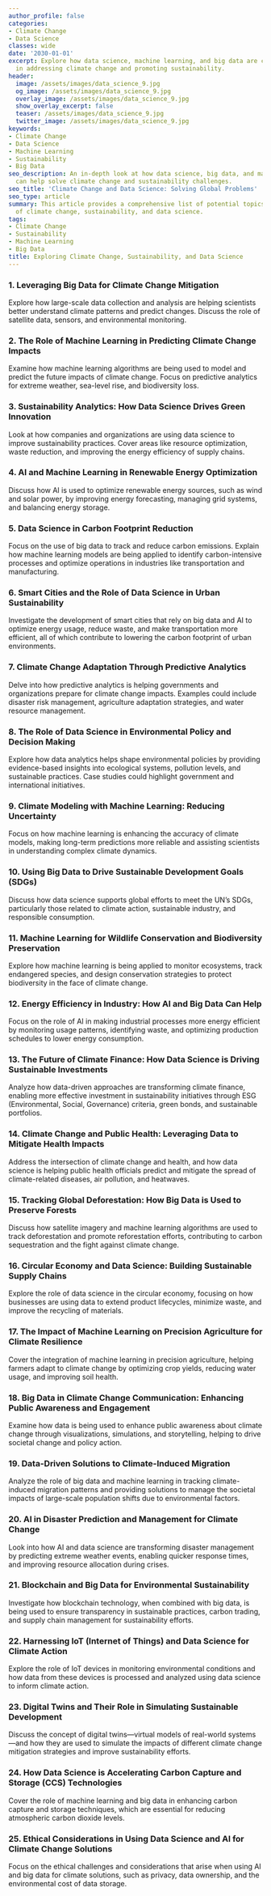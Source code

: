```yaml
---
author_profile: false
categories:
- Climate Change
- Data Science
classes: wide
date: '2030-01-01'
excerpt: Explore how data science, machine learning, and big data are critical tools
  in addressing climate change and promoting sustainability.
header:
  image: /assets/images/data_science_9.jpg
  og_image: /assets/images/data_science_9.jpg
  overlay_image: /assets/images/data_science_9.jpg
  show_overlay_excerpt: false
  teaser: /assets/images/data_science_9.jpg
  twitter_image: /assets/images/data_science_9.jpg
keywords:
- Climate Change
- Data Science
- Machine Learning
- Sustainability
- Big Data
seo_description: An in-depth look at how data science, big data, and machine learning
  can help solve climate change and sustainability challenges.
seo_title: 'Climate Change and Data Science: Solving Global Problems'
seo_type: article
summary: This article provides a comprehensive list of potential topics at the intersection
  of climate change, sustainability, and data science.
tags:
- Climate Change
- Sustainability
- Machine Learning
- Big Data
title: Exploring Climate Change, Sustainability, and Data Science
---
```


### 1. Leveraging Big Data for Climate Change Mitigation
Explore how large-scale data collection and analysis are helping scientists better understand climate patterns and predict changes. Discuss the role of satellite data, sensors, and environmental monitoring.

### 2. The Role of Machine Learning in Predicting Climate Change Impacts
Examine how machine learning algorithms are being used to model and predict the future impacts of climate change. Focus on predictive analytics for extreme weather, sea-level rise, and biodiversity loss.

### 3. Sustainability Analytics: How Data Science Drives Green Innovation
Look at how companies and organizations are using data science to improve sustainability practices. Cover areas like resource optimization, waste reduction, and improving the energy efficiency of supply chains.

### 4. AI and Machine Learning in Renewable Energy Optimization
Discuss how AI is used to optimize renewable energy sources, such as wind and solar power, by improving energy forecasting, managing grid systems, and balancing energy storage.

### 5. Data Science in Carbon Footprint Reduction
Focus on the use of big data to track and reduce carbon emissions. Explain how machine learning models are being applied to identify carbon-intensive processes and optimize operations in industries like transportation and manufacturing.

### 6. Smart Cities and the Role of Data Science in Urban Sustainability
Investigate the development of smart cities that rely on big data and AI to optimize energy usage, reduce waste, and make transportation more efficient, all of which contribute to lowering the carbon footprint of urban environments.

### 7. Climate Change Adaptation Through Predictive Analytics
Delve into how predictive analytics is helping governments and organizations prepare for climate change impacts. Examples could include disaster risk management, agriculture adaptation strategies, and water resource management.

### 8. The Role of Data Science in Environmental Policy and Decision Making
Explore how data analytics helps shape environmental policies by providing evidence-based insights into ecological systems, pollution levels, and sustainable practices. Case studies could highlight government and international initiatives.

### 9. Climate Modeling with Machine Learning: Reducing Uncertainty
Focus on how machine learning is enhancing the accuracy of climate models, making long-term predictions more reliable and assisting scientists in understanding complex climate dynamics.

### 10. Using Big Data to Drive Sustainable Development Goals (SDGs)
Discuss how data science supports global efforts to meet the UN’s SDGs, particularly those related to climate action, sustainable industry, and responsible consumption.

### 11. Machine Learning for Wildlife Conservation and Biodiversity Preservation
Explore how machine learning is being applied to monitor ecosystems, track endangered species, and design conservation strategies to protect biodiversity in the face of climate change.

### 12. Energy Efficiency in Industry: How AI and Big Data Can Help
Focus on the role of AI in making industrial processes more energy efficient by monitoring usage patterns, identifying waste, and optimizing production schedules to lower energy consumption.

### 13. The Future of Climate Finance: How Data Science is Driving Sustainable Investments
Analyze how data-driven approaches are transforming climate finance, enabling more effective investment in sustainability initiatives through ESG (Environmental, Social, Governance) criteria, green bonds, and sustainable portfolios.

### 14. Climate Change and Public Health: Leveraging Data to Mitigate Health Impacts
Address the intersection of climate change and health, and how data science is helping public health officials predict and mitigate the spread of climate-related diseases, air pollution, and heatwaves.

### 15. Tracking Global Deforestation: How Big Data is Used to Preserve Forests
Discuss how satellite imagery and machine learning algorithms are used to track deforestation and promote reforestation efforts, contributing to carbon sequestration and the fight against climate change.

### 16. Circular Economy and Data Science: Building Sustainable Supply Chains
Explore the role of data science in the circular economy, focusing on how businesses are using data to extend product lifecycles, minimize waste, and improve the recycling of materials.

### 17. The Impact of Machine Learning on Precision Agriculture for Climate Resilience
Cover the integration of machine learning in precision agriculture, helping farmers adapt to climate change by optimizing crop yields, reducing water usage, and improving soil health.

### 18. Big Data in Climate Change Communication: Enhancing Public Awareness and Engagement
Examine how data is being used to enhance public awareness about climate change through visualizations, simulations, and storytelling, helping to drive societal change and policy action.

### 19. Data-Driven Solutions to Climate-Induced Migration
Analyze the role of big data and machine learning in tracking climate-induced migration patterns and providing solutions to manage the societal impacts of large-scale population shifts due to environmental factors.

### 20. AI in Disaster Prediction and Management for Climate Change
Look into how AI and data science are transforming disaster management by predicting extreme weather events, enabling quicker response times, and improving resource allocation during crises.

### 21. Blockchain and Big Data for Environmental Sustainability
Investigate how blockchain technology, when combined with big data, is being used to ensure transparency in sustainable practices, carbon trading, and supply chain management for sustainability efforts.

### 22. Harnessing IoT (Internet of Things) and Data Science for Climate Action
Explore the role of IoT devices in monitoring environmental conditions and how data from these devices is processed and analyzed using data science to inform climate action.

### 23. Digital Twins and Their Role in Simulating Sustainable Development
Discuss the concept of digital twins—virtual models of real-world systems—and how they are used to simulate the impacts of different climate change mitigation strategies and improve sustainability efforts.

### 24. How Data Science is Accelerating Carbon Capture and Storage (CCS) Technologies
Cover the role of machine learning and big data in enhancing carbon capture and storage techniques, which are essential for reducing atmospheric carbon dioxide levels.

### 25. Ethical Considerations in Using Data Science and AI for Climate Change Solutions
Focus on the ethical challenges and considerations that arise when using AI and big data for climate solutions, such as privacy, data ownership, and the environmental cost of data storage.
